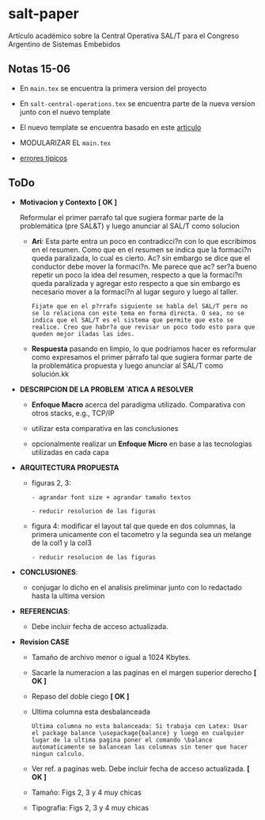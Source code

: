 # salt-paper
Artículo académico sobre la Central Operativa SAL/T para el Congreso Argentino de Sistemas Embebidos

## Notas 15-06

- En `main.tex` se encuentra la primera version del proyecto

- En `salt-central-operations.tex` se encuentra parte de la nueva version junto con el nuevo template

- El nuevo template se encuentra basado en este [articulo](https://github.com/hernancontigiani/ceia_paper_especializacion)

- MODULARIZAR EL `main.tex`

- [errores tipicos](http://www.sase.com.ar/case/cfp/errores-tipicos/)


## ToDo

- **Motivacion y Contexto**         **[ OK ]**

    Reformular el primer parrafo tal que sugiera formar parte de la problemática (pre SAL&T) y luego anunciar al SAL/T como solucion


    - **Ari**: 
          Esta parte entra un poco en contradicci?n con lo que escribimos en el resumen. Como que en el resumen se indica que la formaci?n queda paralizada, lo cual es cierto. Ac? sin embargo se dice que el conductor debe mover la formaci?n. Me parece que ac? ser?a bueno repetir un poco la idea del resumen, respecto a que la formaci?n queda paralizada y agregar esto respecto a que sin embargo es necesario mover a la formaci?n al lugar seguro y luego al taller. 

          Fijate que en el p?rrafo siguiente se habla del SAL/T pero no se lo relaciona con este tema en forma directa. O sea, no se indica que el SAL/T es el sistema que permite que esto se realice. Creo que habr?a que revisar un poco todo esto para que queden mejor iladas las ides.

    - **Respuesta** pasando en limpio, lo que podríamos hacer es reformular como expresamos el primer párrafo tal que sugiera formar parte de la problemática propuesta y luego anunciar al SAL/T como solución.kk


- **DESCRIPCION DE LA PROBLEM  ́ ATICA A RESOLVER**

    * **Enfoque Macro** acerca del paradigma utilizado. Comparativa con otros stacks, e.g., TCP/IP

    * utilizar esta comparativa en las conclusiones 

    * opcionalmente realizar un **Enfoque Micro** en base a las tecnologias utilizadas en cada capa


- **ARQUITECTURA PROPUESTA**

    * figuras 2, 3: 

          - agrandar font size + agrandar tamaño textos

          - reducir resolucion de las figuras


    * figura 4: modificar el layout tal que quede en dos columnas, la primera unicamente con el tacometro y la segunda sea un melange de la col1 y la col3

          - reducir resolucion de las figuras


- **CONCLUSIONES**:  

    * conjugar lo dicho en el analisis preliminar junto con lo redactado hasta la ultima version

- **REFERENCIAS**: 

    * Debe incluir fecha de acceso actualizada.


- **Revision CASE**

    * Tamaño de archivo menor o igual a 1024 Kbytes.

    * Sacarle la numeracion a las paginas en el margen superior derecho                   **[ OK ]**

    * Repaso del doble ciego                                                              **[ OK ]**

    * Ultima columna esta desbalanceada
      
          Ultima columna no esta balanceada: Si trabaja con Latex: Usar el package balance \usepackage{balance} y luego en cualquier lugar de la ultima pagina poner el comando \balance
          automaticamente se balancean las columnas sin tener que hacer ningun calculo.
          
    * Ver ref. a paginas web. Debe incluir fecha de acceso actualizada.                   **[ OK ]**

    * Tamaño: Figs 2, 3 y 4 muy chicas

    * Tipografia: Figs 2, 3 y 4 muy chicas



























